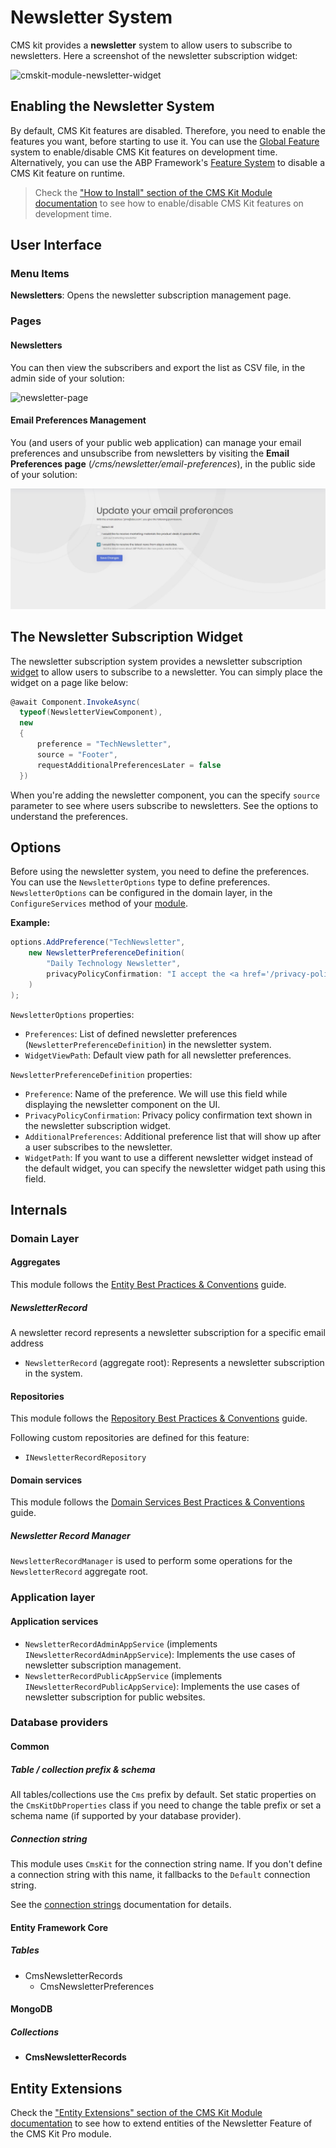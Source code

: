 # Newsletter System

CMS kit provides a **newsletter** system to allow users to subscribe to newsletters. Here a screenshot of the newsletter subscription widget:

![cmskit-module-newsletter-widget](../../images/cmskit-module-newsletter-widget.png)

## Enabling the Newsletter System

By default, CMS Kit features are disabled. Therefore, you need to enable the features you want, before starting to use it. You can use the [Global Feature](https://docs.abp.io/en/abp/latest/Global-Features) system to enable/disable CMS Kit features on development time. Alternatively, you can use the ABP Framework's [Feature System](https://docs.abp.io/en/abp/latest/Features) to disable a CMS Kit feature on runtime.

> Check the ["How to Install" section of the CMS Kit Module documentation](index.md#how-to-install) to see how to enable/disable CMS Kit features on development time.

## User Interface

### Menu Items

**Newsletters**: Opens the newsletter subscription management page.

### Pages

#### Newsletters

You can then view the subscribers and export the list as CSV file, in the admin side of your solution:

![newsletter-page](../../images/cmskit-module-newsletter-page.png)

#### Email Preferences Management

You (and users of your public web application) can manage your email preferences and unsubscribe from newsletters by visiting the **Email Preferences page** (*/cms/newsletter/email-preferences*), in the public side of your solution:

![manage-email-preferences](../../images/manage-email-preferences.png)

## The Newsletter Subscription Widget

The newsletter subscription system provides a newsletter subscription [widget](https://docs.abp.io/en/abp/latest/UI/AspNetCore/Widgets) to allow users to subscribe to a newsletter. 
You can simply place the widget on a page like below: 

```csharp
@await Component.InvokeAsync(
  typeof(NewsletterViewComponent),
  new
  {
      preference = "TechNewsletter",
      source = "Footer",
      requestAdditionalPreferencesLater = false
  })
```

When you're adding the newsletter component, you can the specify `source` parameter to see where users subscribe to newsletters. See the options to understand the preferences.

## Options

Before using the newsletter system, you need to define the preferences. You can use the `NewsletterOptions` type to define preferences. `NewsletterOptions` can be configured in the domain layer, in the `ConfigureServices` method of your [module](https://docs.abp.io/en/abp/latest/Module-Development-Basics).

**Example:**

```csharp
options.AddPreference("TechNewsletter",
    new NewsletterPreferenceDefinition(
        "Daily Technology Newsletter",
        privacyPolicyConfirmation: "I accept the <a href='/privacy-policy'>Privacy Policy</a>.")
    )
);
```

`NewsletterOptions` properties:

- `Preferences`: List of defined newsletter preferences (`NewsletterPreferenceDefinition`) in the newsletter system.
- `WidgetViewPath`: Default view path for all newsletter preferences.

`NewsletterPreferenceDefinition` properties:

- `Preference`: Name of the preference. We will use this field while displaying the newsletter component on the UI.
- `PrivacyPolicyConfirmation`: Privacy policy confirmation text shown in the newsletter subscription widget.
- `AdditionalPreferences`: Additional preference list that will show up after a user subscribes to the newsletter.
- `WidgetPath`: If you want to use a different newsletter widget instead of the default widget, you can specify the newsletter widget path using this field.

## Internals

### Domain Layer

#### Aggregates

This module follows the [Entity Best Practices & Conventions](https://docs.abp.io/en/abp/latest/Best-Practices/Entities) guide.

##### NewsletterRecord

A newsletter record represents a newsletter subscription for a specific email address

- `NewsletterRecord` (aggregate root): Represents a newsletter subscription in the system.

#### Repositories

This module follows the [Repository Best Practices & Conventions](https://docs.abp.io/en/abp/latest/Best-Practices/Repositories) guide.

Following custom repositories are defined for this feature:

- `INewsletterRecordRepository`

#### Domain services

This module follows the [Domain Services Best Practices & Conventions](https://docs.abp.io/en/abp/latest/Best-Practices/Domain-Services) guide.

##### Newsletter Record Manager

`NewsletterRecordManager` is used to perform some operations for the `NewsletterRecord` aggregate root.

### Application layer

#### Application services

- `NewsletterRecordAdminAppService` (implements `INewsletterRecordAdminAppService`): Implements the use cases of newsletter subscription management.
- `NewsletterRecordPublicAppService` (implements `INewsletterRecordPublicAppService`): Implements the use cases of newsletter subscription for public websites.

### Database providers

#### Common

##### Table / collection prefix & schema

All tables/collections use the `Cms` prefix by default. Set static properties on the `CmsKitDbProperties` class if you need to change the table prefix or set a schema name (if supported by your database provider).

##### Connection string

This module uses `CmsKit` for the connection string name. If you don't define a connection string with this name, it fallbacks to the `Default` connection string.

See the [connection strings](https://docs.abp.io/en/abp/latest/Connection-Strings) documentation for details.

#### Entity Framework Core

##### Tables

- CmsNewsletterRecords
  - CmsNewsletterPreferences

#### MongoDB

##### Collections

- **CmsNewsletterRecords**

## Entity Extensions

Check the ["Entity Extensions" section of the CMS Kit Module documentation](index.md#entity-extensions) to see how to extend entities of the Newsletter Feature of the CMS Kit Pro module.
